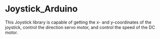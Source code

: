 # Joystick_Arduino
This Joystick library is capable of getting the x- and y-coordinates of the joystick, control the direction servo motor, and control the speed of the DC motor.

